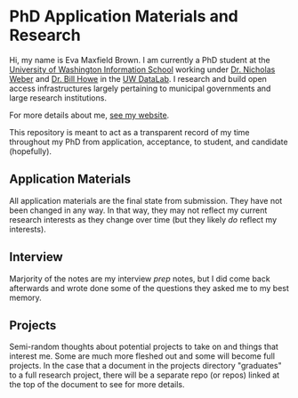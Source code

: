 # PhD Application Materials and Research

Hi, my name is Eva Maxfield Brown.
I am currently a PhD student at the
[University of Washington Information School](https://ischool.uw.edu/)
working under [Dr. Nicholas Weber](https://nicweber.info/) and
[Dr. Bill Howe](https://homes.cs.washington.edu/~billhowe/) in the
[UW DataLab](https://datalab.ischool.uw.edu/). I research and build open
access infrastructures largely pertaining to municipal governments
and large research institutions.

For more details about me, [see my website](https://evamaxfield.github.io).

This repository is meant to act as a transparent record of my time throughout my
PhD from application, acceptance, to student, and candidate (hopefully).

## Application Materials

All application materials are the final state from submission.
They have not been changed in any way. In that way, they may not reflect
my current research interests as they change over time (but they likely
_do_ reflect my interests).

## Interview

Marjority of the notes are my interview _prep_ notes, but I did come back afterwards
and wrote done some of the questions they asked me to my best memory.

## Projects

Semi-random thoughts about potential projects to take on and things that interest me.
Some are much more fleshed out and some will become full projects. In the case that
a document in the projects directory "graduates" to a full research project, there will
be a separate repo (or repos) linked at the top of the document to see for more details.
